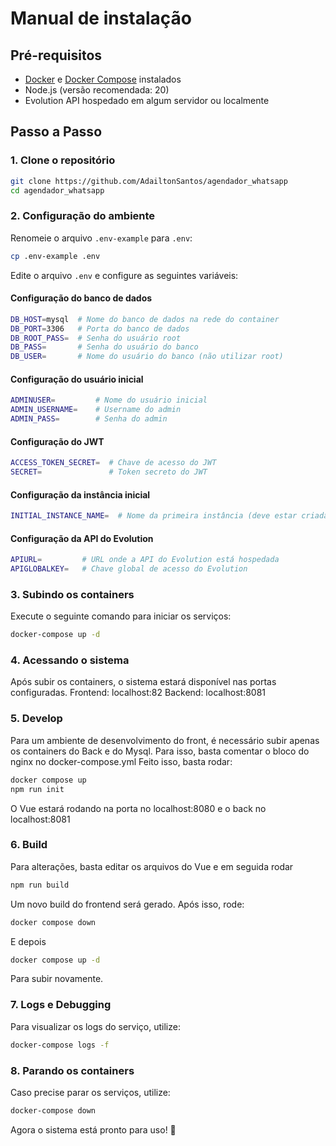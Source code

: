 # Manual de instalação

## Pré-requisitos

- [Docker](https://www.docker.com/get-started) e [Docker Compose](https://docs.docker.com/compose/install/) instalados
- Node.js (versão recomendada: 20)
- Evolution API hospedado em algum servidor ou localmente

## Passo a Passo

### 1. Clone o repositório
```sh
git clone https://github.com/AdailtonSantos/agendador_whatsapp
cd agendador_whatsapp
```

### 2. Configuração do ambiente
Renomeie o arquivo `.env-example` para `.env`:
```sh
cp .env-example .env
```

Edite o arquivo `.env` e configure as seguintes variáveis:

#### Configuração do banco de dados
```sh
DB_HOST=mysql  # Nome do banco de dados na rede do container
DB_PORT=3306   # Porta do banco de dados
DB_ROOT_PASS=  # Senha do usuário root
DB_PASS=       # Senha do usuário do banco
DB_USER=       # Nome do usuário do banco (não utilizar root)
```

#### Configuração do usuário inicial
```sh
ADMINUSER=         # Nome do usuário inicial
ADMIN_USERNAME=    # Username do admin
ADMIN_PASS=        # Senha do admin
```

#### Configuração do JWT
```sh
ACCESS_TOKEN_SECRET=  # Chave de acesso do JWT
SECRET=               # Token secreto do JWT
```

#### Configuração da instância inicial
```sh
INITIAL_INSTANCE_NAME=  # Nome da primeira instância (deve estar criada no Evolution)
```

#### Configuração da API do Evolution
```sh
APIURL=         # URL onde a API do Evolution está hospedada
APIGLOBALKEY=   # Chave global de acesso do Evolution
```

### 3. Subindo os containers
Execute o seguinte comando para iniciar os serviços:
```sh
docker-compose up -d
```

### 4. Acessando o sistema
Após subir os containers, o sistema estará disponível nas portas configuradas.
Frontend: localhost:82
Backend: localhost:8081

### 5. Develop
Para um ambiente de desenvolvimento do front, é necessário subir apenas os containers do Back e do Mysql.
Para isso, basta comentar o bloco do nginx no docker-compose.yml
Feito isso, basta rodar:
```sh
docker compose up
npm run init
```
O Vue estará rodando na porta no localhost:8080 e o back no localhost:8081

### 6. Build
Para alterações, basta editar os arquivos do Vue e em seguida rodar
```sh
npm run build
```
Um novo build do frontend será gerado.
Após isso, rode:
```sh
docker compose down
```
E depois
```sh
docker compose up -d
```
Para subir novamente.

### 7. Logs e Debugging
Para visualizar os logs do serviço, utilize:
```sh
docker-compose logs -f
```

### 8. Parando os containers
Caso precise parar os serviços, utilize:
```sh
docker-compose down
```

Agora o sistema está pronto para uso! 🚀
